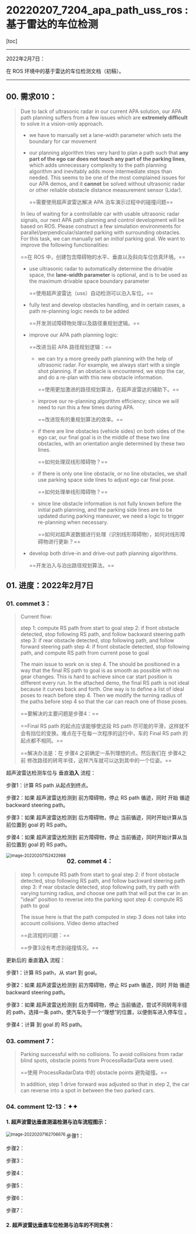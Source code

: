 # 20220207_7204_apa_path_uss_ros : 基于雷达的车位检测



[toc]

---



2022年2月7日：

在 ROS 环境中的基于雷达的车位检测文档（初稿）。



---



## 00. 需求010：



> Due to lack of ultrasonic radar in our current APA solution, our APA path planning suffers from a few issues which are **extremely difficult** to solve in a vision-only approach.
>
> - we have to manually set a lane-width parameter which sets the boundary for car movement
>
> - our planning algorithm tries very hard to plan a path such that **any part of the ego car does not touch any part of the parking lines**, which adds unnecessary complexity to the path planning algorithm and inevitably adds more intermediate steps than needed. This seems to be one of the most complained issues for our APA demos, and it **cannot** be solved without ultrasonic radar or other reliable obstacle distance measurement sensor (Lidar).
>
>   ==需要使用超声波雷达解决 APA 泊车演示过程中的碰撞问题==
>
> In lieu of waiting for a controllable car with usable ultrasonic radar signals, our next APA path planning and control development will be based on ROS. Please construct a few simulation environments for parallel/perpendicular/slanted parking with surrounding obstacles. For this task, we can manually set an *initial* parking goal. We want to improve the following functionalities:
>
> ==在 ROS 中，创建包含障碍物的水平、垂直以及斜向车位仿真环境。==
>
> - use ultrasonic radar to automatically determine the drivable space, the **lane-width parameter** is optional, and is to be used as the maximum drivable space boundary parameter
>
>   ==使用超声波雷达（uss）自动检测可以泊入车位。==
>
> - fully test and develop obstacles handling, and in certain cases, a path re-planning logic needs to be added
>
>   ==开发测试障碍物处理以及路径重规划逻辑。==
>
> - improve our APA path planning logic:
>   
>   ==改进当前 APA 路径规划逻辑：==
>   
>   - we can try a more greedy path planning with the help of ultrasonic radar. For example, we always start with a single shot planning. If an obstacle is encountered, we stop the car, and do a re-plan with this new obstacle information.
>   
>     ==使用更加激进的路径规划算法，在超声波雷达的辅助下。==
>   
>   - improve our re-planning algorithm efficiency; since we will need to run this a few times during APA.
>   
>     ==改进现有的重规划算法的效率。==
>   
>   - if there are line obstacles (vehicle sides) on both sides of the ego car, our final goal is in the middle of these two line obstacles, with an orientation angle determined by these two lines.
>   
>     ==如何处理双线形障碍物？==
>   
>   - if there is only one line obstacle, or no line obstacles, we shall use parking space side lines to adjust ego car final pose.
>   
>     ==如何处理单线形障碍物？==
>   
>   - since line obstacle information is not fully known before the initial path planning, and the parking side lines are to be updated during parking maneuver, we need a logic to trigger re-planning when necessary.
>   
>     ==如何对超声波数据进行处理（识别线形障碍物），如何对线形障碍物进行更新？==
>   
> - develop both drive-in and drive-out path planning algorithms.
>
>   ==开发泊入与泊出路径规划算法。==



## 01. 进度：2022年2月7日



### 01. commet 3：

> Current flow:
>
> step 1: compute RS path from start to goal
> step 2: if front obstacle detected, stop following RS path, and follow backward steering path
> step 3: if rear obstacle detected, stop following path, and follow forward steering path
> step 4: if front obstacle detected, stop following path, and compute RS path from current pose to goal
>
> The main issue to work on is step 4. The should be positioned in a way that the final RS path to goal is as smooth as possible with no gear changes. This is hard to achieve since car start position is different every run. In the attached demo, the final RS path is not ideal because it curves back and forth.
> One way is to define a list of ideal poses to reach before step 4. Then we modify the turning radius of the paths before step 4 so that the car can reach one of those poses.
>
> ==要解决的主要问题是步骤4：==
>
> ==Final RS path 的起点应该能够使这段 RS path 尽可能的平滑，这样就不会有挡位的变换。难点在于在每一次程序的运行中，车的 Final RS path 的 起点都不相同。==
>
> ==解决办法是：在 步骤4 之前确定一系列理想的点。然后我们在 步骤4之前 修改路径的转弯半径，这样汽车就可以达到其中的一个位姿。==



超声波雷达检测车位与 垂直**泊入** 流程：

步骤1：计算 RS path 从起点到终点。

步骤2：如果 超声波雷达检测到 前方障碍物，停止 RS path 循迹，同时 开始 循迹 backward steering path。

步骤3：如果 超声波雷达检测到 后方障碍物，停止 当前循迹，同时开始计算从当前位置到 goal 的 RS path。

步骤4：如果 超声波雷达检测到 前方障碍物，停止 当前循迹，同时开始计算从当前位置到 goal 的 RS path。



<img src="20220207_7204_apa_path_uss_ros.assets/image-20220207152422988.png" alt="image-20220207152422988" style="zoom:80%;" align="left"/>





### 02. commet 4：

> step 1: compute RS path from start to goal
> step 2: if front obstacle detected, stop following RS path, and follow backward steering path
> step 3: if rear obstacle detected, stop following path, try path with varying turning radius, and choose one path that will put the car in an "ideal" position to reverse into the parking spot
> step 4: compute RS path to goal
>
> The issue here is that the path computed in step 3 does not take into account collisions. Video demo attached
>
> ==此流程的问题：==
>
> ==步骤3没有考虑到碰撞情况。==



更新后的 垂直**泊入** 流程：

步骤1：计算 RS path，从 start 到 goal。

步骤2：如果 超声波雷达检测到 前方障碍物，停止 RS path 循迹，同时 开始 循迹 backward steering path。

步骤3：如果 超声波雷达检测到 后方障碍物，停止 当前循迹，尝试不同转弯半径的 path，选择一条 path，使汽车处于一个“理想”的位置，以便倒车进入停车位 。

步骤4：计算 到 goal 的 RS path。



### 03. comment 7：

> Parking successful with no collisions. To avoid collisions from radar blind spots, obstacle points from ProcessRadarData were used.
>
> ==使用 ProcessRadarData 中的 obstacle points 避免碰撞。==
>
> In addition, step 1 drive forward was adjusted so that in step 2, the car can reverse into a spot in between the two parked cars.



### 04. comment 12-13：✦✦

#### 1. 超声波雷达垂直测温检测与泊车流程图示：

<img src="20220207_7204_apa_path_uss_ros.assets/image-20220207162706676.png" alt="image-20220207162706676" style="zoom:80%;" align="left"/>



步骤1：

步骤2：

步骤3：

步骤4：

步骤5：

步骤6：

步骤7：





#### 2. 超声波雷达垂直车位检测与泊车的不同实例：
